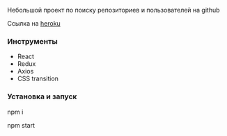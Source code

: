 Небольшой проект по поиску репозиториев и пользователей на github

Ссылка на  <a href="https://morning-lowlands-68943.herokuapp.com/">heroku</a></br>

<h3>Инструменты</h3>
<ul>
    <li>React</li> 
    <li>Redux</li> 
    <li>Axios</li>
    <li>CSS transition</li>
</ul>

<h3>Установка и запуск</h3> 
<p>npm i</p>
<p>npm start</p>
